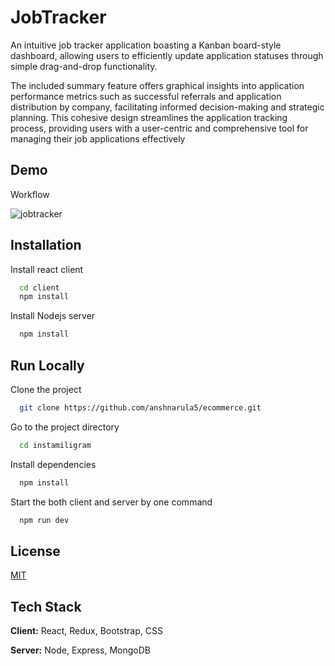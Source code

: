 
# JobTracker

An intuitive job tracker application boasting a Kanban board-style dashboard, allowing users to efficiently update application statuses through simple drag-and-drop functionality.

The included summary feature offers graphical insights into application performance metrics such as successful referrals and application distribution by company, facilitating informed decision-making and strategic planning. This cohesive design streamlines the application tracking process, providing users with a user-centric and comprehensive tool for managing their job applications effectively

## Demo

Workflow

![jobtracker](https://media.giphy.com/media/v1.Y2lkPTc5MGI3NjExMGhkcDNkY2xkZnYzYmk5anI2cGc4c3lodGs0eno2eWkzYnlrZDA2eCZlcD12MV9pbnRlcm5hbF9naWZfYnlfaWQmY3Q9Zw/x1cxzTd5zAWr7TwbmK/giphy.gif)

## Installation

Install react client

```bash
  cd client
  npm install 
```

Install Nodejs server

```bash
  npm install 
```
    
## Run Locally

Clone the project

```bash
  git clone https://github.com/anshnarula5/ecommerce.git
```

Go to the project directory

```bash
  cd instamiligram
```

Install dependencies

```bash
  npm install
```

Start the both client and server by one command

```bash
  npm run dev
```


## License

[MIT](https://choosealicense.com/licenses/mit/)


## Tech Stack

**Client:** React, Redux, Bootstrap, CSS

**Server:** Node, Express, MongoDB

